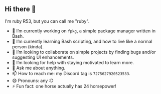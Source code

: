## Hi there 👋

I'm ruby R53, but you can call me "ruby".

- 🔭 I’m currently working on `fpkg`, a simple package manager written in Bash.
- 🌱 I’m currently learning Bash scripting, and how to live like a normal person (kinda).
- 👯 I’m looking to collaborate on simple projects by finding bugs and/or suggesting UI enhancements.
- 🤔 I’m looking for help with staying motivated to learn more.
- 💬 Ask me about anything.
- 📫 How to reach me: my Discord tag is `7275627920523533`.
- 😄 Pronouns: any :D
- ⚡ Fun fact: one horse actually has 24 horsepower!
